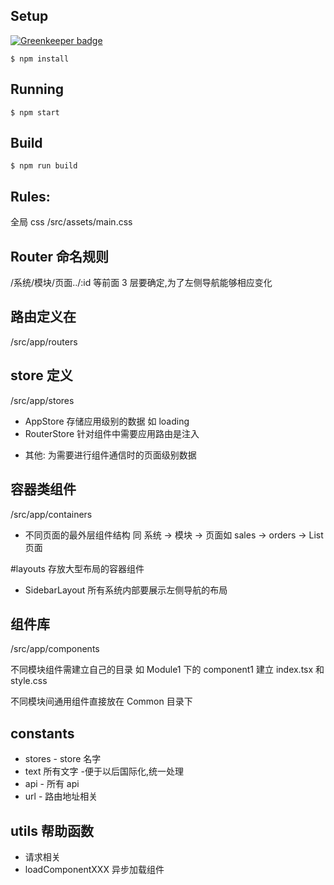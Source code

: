 ## Setup

[![Greenkeeper badge](https://badges.greenkeeper.io/dreambo8563/ts_react_mobx.svg)](https://greenkeeper.io/)

```
$ npm install
```

## Running

```
$ npm start
```

## Build

```
$ npm run build
```

## Rules:

全局 css /src/assets/main.css

## Router 命名规则

/系统/模块/页面../:id 等前面 3 层要确定,为了左侧导航能够相应变化

## 路由定义在

/src/app/routers

## store 定义

/src/app/stores

* AppStore 存储应用级别的数据 如 loading
* RouterStore 针对组件中需要应用路由是注入

- 其他: 为需要进行组件通信时的页面级别数据

## 容器类组件

/src/app/containers

* 不同页面的最外层组件结构 同 系统 -> 模块 -> 页面如 sales -> orders -> List 页面

#layouts
存放大型布局的容器组件

* SidebarLayout 所有系统内部要展示左侧导航的布局

## 组件库

/src/app/components

不同模块组件需建立自己的目录 如 Module1 下的 component1 建立 index.tsx 和 style.css

不同模块间通用组件直接放在 Common 目录下

## constants

* stores - store 名字
* text 所有文字 -便于以后国际化,统一处理
* api - 所有 api
* url - 路由地址相关

## utils 帮助函数

* 请求相关
* loadComponentXXX 异步加载组件
